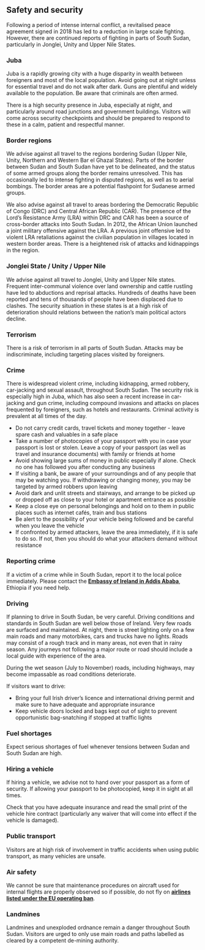 ## Safety and security

Following a period of intense internal conflict, a revitalised peace agreement signed in 2018 has led to a reduction in large scale fighting. However, there are continued reports of fighting in parts of South Sudan, particularly in Jonglei, Unity and Upper Nile States.

### **Juba**

Juba is a rapidly growing city with a huge disparity in wealth between foreigners and most of the local population. Avoid going out at night unless for essential travel and do not walk after dark. Guns are plentiful and widely available to the population. Be aware that criminals are often armed.

There is a high security presence in Juba, especially at night, and particularly around road junctions and government buildings. Visitors will come across security checkpoints and should be prepared to respond to these in a calm, patient and respectful manner.

### **Border regions**

We advise against all travel to the regions bordering Sudan (Upper Nile, Unity, Northern and Western Bar el Ghazal States). Parts of the border between Sudan and South Sudan have yet to be delineated, and the status of some armed groups along the border remains unresolved. This has occasionally led to intense fighting in disputed regions, as well as to aerial bombings. The border areas are a potential flashpoint for Sudanese armed groups.

We also advise against all travel to areas bordering the Democratic Republic of Congo (DRC) and Central African Republic (CAR). The presence of the Lord’s Resistance Army (LRA) within DRC and CAR has been a source of cross-border attacks into South Sudan. In 2012, the African Union launched a joint military offensive against the LRA. A previous joint offensive led to violent LRA retaliations against the civilian population in villages located in western border areas. There is a heightened risk of attacks and kidnappings in the region.

### **Jonglei State /** **Unity / Upper Nile**

We advise against all travel to Jonglei, Unity and Upper Nile states. Frequent inter-communal violence over land ownership and cattle rustling have led to abductions and reprisal attacks. Hundreds of deaths have been reported and tens of thousands of people have been displaced due to clashes. The security situation in these states is at a high risk of deterioration should relations between the nation’s main political actors decline.

### **Terrorism**

There is a risk of terrorism in all parts of South Sudan. Attacks may be indiscriminate, including targeting places visited by foreigners.

### **Crime**

There is widespread violent crime, including kidnapping, armed robbery, car-jacking and sexual assault, throughout South Sudan. The security risk is especially high in Juba, which has also seen a recent increase in car-jacking and gun crime, including compound invasions and attacks on places frequented by foreigners, such as hotels and restaurants. Criminal activity is prevalent at all times of the day.

* Do not carry credit cards, travel tickets and money together - leave spare cash and valuables in a safe place
* Take a number of photocopies of your passport with you in case your passport is lost or stolen. Leave a copy of your passport (as well as travel and insurance documents) with family or friends at home
* Avoid showing large sums of money in public especially if alone. Check no one has followed you after conducting any business
* If visiting a bank, be aware of your surroundings and of any people that may be watching you. If withdrawing or changing money, you may be targeted by armed robbers upon leaving
* Avoid dark and unlit streets and stairways, and arrange to be picked up or dropped off as close to your hotel or apartment entrance as possible
* Keep a close eye on personal belongings and hold on to them in public places such as internet cafés, train and bus stations
* Be alert to the possibility of your vehicle being followed and be careful when you leave the vehicle
* If confronted by armed attackers, leave the area immediately, if it is safe to do so. If not, then you should do what your attackers demand without resistance

### **Reporting crime**

If a victim of a crime while in South Sudan, report it to the local police immediately. Please contact the [**Embassy of Ireland in Addis Ababa**](https://www.ireland.ie/en/ethiopia/addisababa/), Ethiopia if you need help.

### **Driving**

If planning to drive in South Sudan, be very careful. Driving conditions and standards in South Sudan are well below those of Ireland. Very few roads are surfaced and maintained. At night, there is street lighting only on a few main roads and many motorbikes, cars and trucks have no lights. Roads may consist of a rough track and in many areas, not even that in rainy season. Any journeys not following a major route or road should include a local guide with experience of the area.

During the wet season (July to November) roads, including highways, may become impassable as road conditions deteriorate.

If visitors want to drive:

* Bring your full Irish driver’s licence and international driving permit and make sure to have adequate and appropriate insurance
* Keep vehicle doors locked and bags kept out of sight to prevent opportunistic bag-snatching if stopped at traffic lights

### **Fuel shortages**

Expect serious shortages of fuel whenever tensions between Sudan and South Sudan are high.

### **Hiring a vehicle**

If hiring a vehicle, we advise not to hand over your passport as a form of security. If allowing your passport to be photocopied, keep it in sight at all times.

Check that you have adequate insurance and read the small print of the vehicle hire contract (particularly any waiver that will come into effect if the vehicle is damaged).

### **Public transport**

Visitors are at high risk of involvement in traffic accidents when using public transport, as many vehicles are unsafe.

### **Air safety**

We cannot be sure that maintenance procedures on aircraft used for internal flights are properly observed so if possible, do not fly on [**airlines listed under the EU operating ban**](https://transport.ec.europa.eu/transport-themes/eu-air-safety-list_en).

### **Landmines**

Landmines and unexploded ordnance remain a danger throughout South Sudan. Visitors are urged to only use main roads and paths labelled as cleared by a competent de-mining authority.